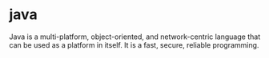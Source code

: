 # java
Java is a multi-platform, object-oriented, and network-centric language that can be used as a platform in itself. It is a fast, secure, reliable programming.
